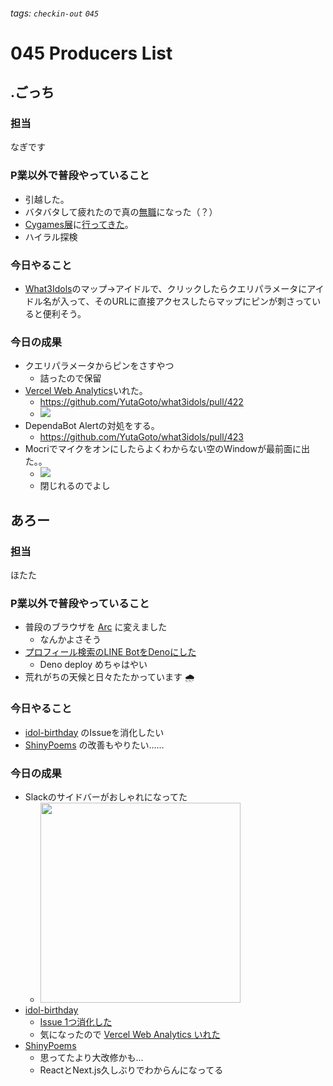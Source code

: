 ###### tags: `checkin-out` `045`

# 045 Producers List

## .ごっち

### 担当

なぎです

### P業以外で普段やっていること

- 引越した。
- バタバタして疲れたので真の[無職](https://x.com/gggooottto/status/1697073632856477941?s=20)になった（？）
- [Cygames展](https://exhibition.cygames.co.jp/)に[行ってきた](https://x.com/gggooottto/status/1702500873682010543?s=20)。
- ハイラル探検

### 今日やること

- [What3Idols](https://what3idols.vercel.app/maps)のマップ->アイドルで、クリックしたらクエリパラメータにアイドル名が入って、そのURLに直接アクセスしたらマップにピンが刺さっていると便利そう。

### 今日の成果

- クエリパラメータからピンをさすやつ
    - 詰ったので保留
- [Vercel Web Analytics](https://vercel.com/docs/analytics)いれた。
    - https://github.com/YutaGoto/what3idols/pull/422
    - ![](https://hackmd.io/_uploads/rJ-G-2Kk6.png)
- DependaBot Alertの対処をする。
    - https://github.com/YutaGoto/what3idols/pull/423
- Mocriでマイクをオンにしたらよくわからない空のWindowが最前面に出た。。
    - ![](https://hackmd.io/_uploads/rJU3W2Yy6.png)
    - 閉じれるのでよし

## あろー

### 担当

ほたた

### P業以外で普段やっていること

- 普段のブラウザを [Arc](https://arc.net/) に変えました
    - なんかよさそう
- [プロフィール検索のLINE BotをDenoにした](https://github.com/arrow2nd/linebot-imas/pull/124)
    - Deno deploy めちゃはやい
- 荒れがちの天候と日々たたかっています 🌧

### 今日やること

- [idol-birthday](https://github.com/arrow2nd/idol-birthday) のIssueを消化したい
- [ShinyPoems](https://github.com/arrow2nd/shiny-poems/issues/281) の改善もやりたい……

### 今日の成果

- Slackのサイドバーがおしゃれになってた
    - <img height="320" src="https://hackmd.io/_uploads/HJ-4I3YJa.png">
- [idol-birthday](https://idol-birthday.vercel.app/)
    - [Issue 1つ消化した](https://github.com/arrow2nd/idol-birthday/issues/282)
    - 気になったので [Vercel Web Analytics いれた](https://github.com/arrow2nd/idol-birthday/pull/286)
- [ShinyPoems](https://shiny-poems.vercel.app/)
    - 思ってたより大改修かも…
    - ReactとNext.js久しぶりでわからんになってる
